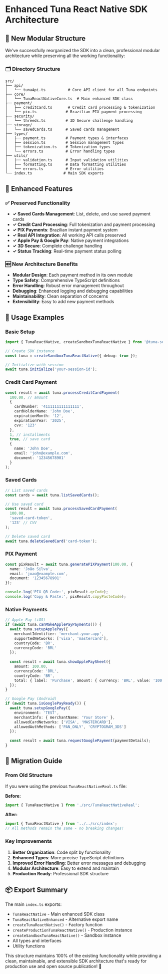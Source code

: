 # Enhanced Tuna React Native SDK Architecture

## 📁 New Modular Structure

We've successfully reorganized the SDK into a clean, professional modular architecture while preserving all the working functionality:

### 🗂️ Directory Structure

```
src/
├── api/
│   └── tunaApi.ts          # Core API client for all Tuna endpoints
├── core/
│   └── TunaReactNativeCore.ts  # Main enhanced SDK class
├── payment/
│   ├── creditCard.ts       # Credit card processing & tokenization
│   └── pix.ts             # Brazilian PIX payment processing
├── security/
│   └── threeds.ts         # 3D Secure challenge handling
├── storage/
│   └── savedCards.ts      # Saved cards management
├── types/
│   ├── payment.ts         # Payment types & interfaces
│   ├── session.ts         # Session management types
│   ├── tokenization.ts    # Tokenization types
│   └── errors.ts          # Error handling types
├── utils/
│   ├── validation.ts      # Input validation utilities
│   ├── formatting.ts      # Data formatting utilities
│   └── errors.ts          # Error utilities
└── index.ts              # Main SDK exports
```

## 🚀 Enhanced Features

### ✅ Preserved Functionality
- **✓ Saved Cards Management**: List, delete, and use saved payment cards
- **✓ Credit Card Processing**: Full tokenization and payment processing
- **✓ PIX Payments**: Brazilian instant payment system
- **✓ Real API Integration**: All working API calls preserved
- **✓ Apple Pay & Google Pay**: Native payment integrations
- **✓ 3D Secure**: Complete challenge handling
- **✓ Status Tracking**: Real-time payment status polling

### 🆕 New Architecture Benefits
- **Modular Design**: Each payment method in its own module
- **Type Safety**: Comprehensive TypeScript definitions
- **Error Handling**: Robust error management throughout
- **Debugging**: Enhanced logging and debugging capabilities
- **Maintainability**: Clean separation of concerns
- **Extensibility**: Easy to add new payment methods

## 📝 Usage Examples

### Basic Setup
```typescript
import { TunaReactNative, createSandboxTunaReactNative } from '@tuna-software/react-native-sdk';

// Create SDK instance
const tuna = createSandboxTunaReactNative({ debug: true });

// Initialize with session
await tuna.initialize('your-session-id');
```

### Credit Card Payment
```typescript
const result = await tuna.processCreditCardPayment(
  100.00, // amount
  {
    cardNumber: '4111111111111111',
    cardHolderName: 'John Doe',
    expirationMonth: '12',
    expirationYear: '2025',
    cvv: '123'
  },
  1, // installments
  true, // save card
  {
    name: 'John Doe',
    email: 'john@example.com',
    document: '12345678901'
  }
);
```

### Saved Cards
```typescript
// List saved cards
const cards = await tuna.listSavedCards();

// Use saved card
const result = await tuna.processSavedCardPayment(
  100.00,
  'saved-card-token',
  '123' // CVV
);

// Delete saved card
await tuna.deleteSavedCard('card-token');
```

### PIX Payment
```typescript
const pixResult = await tuna.generatePIXPayment(100.00, {
  name: 'João Silva',
  email: 'joao@example.com',
  document: '12345678901'
});

console.log('PIX QR Code:', pixResult.qrCode);
console.log('Copy & Paste:', pixResult.copyPasteCode);
```

### Native Payments
```typescript
// Apple Pay (iOS)
if (await tuna.canMakeApplePayPayments()) {
  await tuna.setupApplePay({
    merchantIdentifier: 'merchant.your.app',
    supportedNetworks: ['visa', 'mastercard'],
    countryCode: 'BR',
    currencyCode: 'BRL'
  });
  
  const result = await tuna.showApplePaySheet({
    amount: 100.00,
    currencyCode: 'BRL',
    countryCode: 'BR',
    total: { label: 'Purchase', amount: { currency: 'BRL', value: '100.00' } }
  });
}

// Google Pay (Android)
if (await tuna.isGooglePayReady()) {
  await tuna.setupGooglePay({
    environment: 'TEST',
    merchantInfo: { merchantName: 'Your Store' },
    allowedCardNetworks: ['VISA', 'MASTERCARD'],
    allowedAuthMethods: ['PAN_ONLY', 'CRYPTOGRAM_3DS']
  });
  
  const result = await tuna.requestGooglePayment(paymentDetails);
}
```

## 🔧 Migration Guide

### From Old Structure
If you were using the previous `TunaReactNativeReal.ts` file:

**Before:**
```typescript
import { TunaReactNative } from './src/TunaReactNativeReal';
```

**After:**
```typescript
import { TunaReactNative } from '../../src/index';
// All methods remain the same - no breaking changes!
```

### Key Improvements
1. **Better Organization**: Code split by functionality
2. **Enhanced Types**: More precise TypeScript definitions  
3. **Improved Error Handling**: Better error messages and debugging
4. **Modular Architecture**: Easy to extend and maintain
5. **Production Ready**: Professional SDK structure

## 📦 Export Summary

The main `index.ts` exports:
- `TunaReactNative` - Main enhanced SDK class
- `TunaReactNativeEnhanced` - Alternative export name
- `createTunaReactNative()` - Factory function
- `createProductionTunaReactNative()` - Production instance
- `createSandboxTunaReactNative()` - Sandbox instance
- All types and interfaces
- Utility functions

This structure maintains 100% of the existing functionality while providing a clean, maintainable, and extensible SDK architecture that's ready for production use and open source publication! 🎉